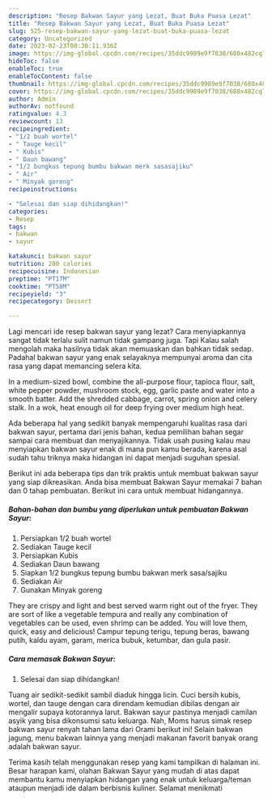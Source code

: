 ```yaml
---
description: "Resep Bakwan Sayur yang Lezat, Buat Buka Puasa Lezat"
title: "Resep Bakwan Sayur yang Lezat, Buat Buka Puasa Lezat"
slug: 525-resep-bakwan-sayur-yang-lezat-buat-buka-puasa-lezat
category: Uncategorized
date: 2023-02-23T00:30:11.936Z
image: https://img-global.cpcdn.com/recipes/35ddc9989e9f7038/680x482cq70/bakwan-sayur-foto-resep-utama.jpg
hideToc: false
enableToc: true
enableTocContent: false
thumbnail: https://img-global.cpcdn.com/recipes/35ddc9989e9f7038/680x482cq70/bakwan-sayur-foto-resep-utama.jpg
cover: https://img-global.cpcdn.com/recipes/35ddc9989e9f7038/680x482cq70/bakwan-sayur-foto-resep-utama.jpg
author: Admin
authorAv: notfound
ratingvalue: 4.3
reviewcount: 13
recipeingredient:
- "1/2 buah wortel"
- " Tauge kecil"
- " Kubis"
- " Daun bawang"
- "1/2 bungkus tepung bumbu bakwan merk sasasajiku"
- " Air"
- " Minyak goreng"
recipeinstructions:

- "Selesai dan siap dihidangkan!"
categories:
- Resep
tags:
- bakwan
- sayur

katakunci: bakwan sayur 
nutrition: 280 calories
recipecuisine: Indonesian
preptime: "PT17M"
cooktime: "PT58M"
recipeyield: "3"
recipecategory: Dessert

---
```



Lagi mencari ide resep bakwan sayur yang lezat? Cara menyiapkannya sangat tidak terlalu sulit namun tidak gampang juga. Tapi Kalau salah mengolah maka hasilnya tidak akan memuaskan dan bahkan tidak sedap. Padahal bakwan sayur yang enak selayaknya mempunyai aroma dan cita rasa yang dapat memancing selera kita.


In a medium-sized bowl, combine the all-purpose flour, tapioca flour, salt, white pepper powder, mushroom stock, egg, garlic paste and water into a smooth batter. Add the shredded cabbage, carrot, spring onion and celery stalk. In a wok, heat enough oil for deep frying over medium high heat.

Ada beberapa hal yang sedikit banyak mempengaruhi kualitas rasa dari bakwan sayur, pertama dari jenis bahan, kedua pemilihan bahan segar sampai cara membuat dan menyajikannya. Tidak usah pusing kalau mau menyiapkan bakwan sayur enak di mana pun kamu berada, karena asal sudah tahu triknya maka hidangan ini dapat menjadi suguhan spesial.


Berikut ini ada beberapa tips dan trik praktis untuk membuat bakwan sayur yang siap dikreasikan. Anda bisa membuat Bakwan Sayur memakai 7 bahan dan 0 tahap pembuatan. Berikut ini cara untuk membuat hidangannya.

<!--inarticleads1-->

##### Bahan-bahan dan bumbu yang diperlukan untuk pembuatan Bakwan Sayur:

1. Persiapkan 1/2 buah wortel
1. Sediakan  Tauge kecil
1. Persiapkan  Kubis
1. Sediakan  Daun bawang
1. Siapkan 1/2 bungkus tepung bumbu bakwan merk sasa/sajiku
1. Sediakan  Air
1. Gunakan  Minyak goreng


They are crispy and light and best served warm right out of the fryer. They are sort of like a vegetable tempura and really any combination of vegetables can be used, even shrimp can be added. You will love them, quick, easy and delicious! Campur tepung terigu, tepung beras, bawang putih, kaldu ayam, garam, merica bubuk, ketumbar, dan gula pasir. 

<!--inarticleads2-->

##### Cara memasak Bakwan Sayur:


1. Selesai dan siap dihidangkan!

Tuang air sedikit-sedikit sambil diaduk hingga licin. Cuci bersih kubis, wortel, dan tauge dengan cara direndam kemudian dibilas dengan air mengalir supaya kotorannya larut. Bakwan sayur pastinya menjadi camilan asyik yang bisa dikonsumsi satu keluarga. Nah, Moms harus simak resep bakwan sayur renyah tahan lama dari Orami berikut ini! Selain bakwan jagung, menu bakwan lainnya yang menjadi makanan favorit banyak orang adalah bakwan sayur. 

Terima kasih telah menggunakan resep yang kami tampilkan di halaman ini. Besar harapan kami, olahan Bakwan Sayur yang mudah di atas dapat membantu kamu menyiapkan hidangan yang enak untuk keluarga/teman ataupun menjadi ide dalam berbisnis kuliner. Selamat menikmati
